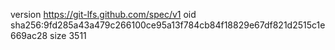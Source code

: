 version https://git-lfs.github.com/spec/v1
oid sha256:9fd285a43a479c266100ce95a13f784cb84f18829e67df821d2515c1e669ac28
size 3511
